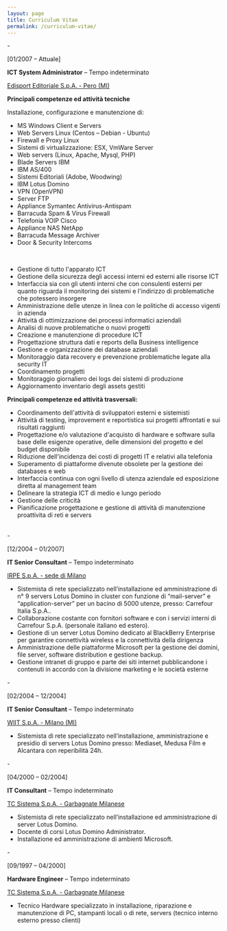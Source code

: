 ```yaml
---
layout: page
title: Curriculum Vitae
permalink: /curriculum-vitae/
---
```

-<p>[01/2007 – Attuale]</p>
<p><b>ICT System Administrator</b> – Tempo indeterminato</p>
<u>Edisport Editoriale S.p.A. - Pero (MI)</u>
<p><b>Principali competenze ed attività tecniche</b></p>
<p>Installazione, configurazione e manutenzione di:</p>
<ul>
<li>MS Windows Client e Servers</li>
<li>Web Servers Linux (Centos – Debian - Ubuntu)</li>
<li>Firewall e Proxy Linux</li>
<li>Sistemi di virtualizzazione: ESX, VmWare Server</li>
<li>Web servers (Linux, Apache, Mysql, PHP)</li>
<li>Blade Servers IBM</li>
<li>IBM AS/400</li>
<li>Sistemi Editoriali (Adobe, Woodwing)</li>
<li>IBM Lotus Domino</li>
<li>VPN (OpenVPN)</li>
<li>Server FTP</li>
<li>Appliance Symantec Antivirus-Antispam</li>
<li>Barracuda Spam &amp; Virus Firewall</li>
<li>Telefonia VOIP Cisco</li>
<li>Appliance NAS NetApp</li>
<li>Barracuda Message Archiver</li>
<li>Door &amp; Security Intercoms</li>
</ul>
<br>
<ul>
<li>Gestione di tutto l'apparato ICT</li>
<li>Gestione della sicurezza degli accessi interni ed esterni alle risorse ICT</li>
<li>Interfaccia sia con gli utenti interni che con consulenti esterni per quanto riguarda il monitoring dei sistemi e l'indirizzo di problematiche che potessero insorgere</li>
<li>Amministrazione delle utenze in linea con le politiche di accesso vigenti in azienda</li>
<li>Attività di ottimizzazione dei processi informatici aziendali</li>
<li>Analisi di nuove problematiche o nuovi progetti</li>
<li>Creazione e manutenzione di procedure ICT</li>
<li>Progettazione struttura dati e reports della Business intelligence</li>
<li>Gestione e organizzazione dei database aziendali</li>
<li>Monitoraggio data recovery e prevenzione problematiche legate alla security IT</li>
<li>Coordinamento progetti</li>
<li>Monitoraggio giornaliero dei logs dei sistemi di produzione</li>
<li>Aggiornamento inventario degli assets gestiti</li>
</ul>
<p><b>Principali competenze ed attività trasversali:</b></p>
<ul>
<li>Coordinamento dell'attività di sviluppatori esterni e sistemisti</li>
<li>Attività di testing, improvement e reportistica sui progetti affrontati e sui risultati raggiunti</li>
<li>Progettazione e/o valutazione d'acquisto di hardware e software sulla base delle esigenze operative, delle dimensioni del progetto e del budget disponibile</li>
<li>Riduzione dell'incidenza dei costi di progetti IT e relativi alla telefonia</li>
<li>Superamento di piattaforme divenute obsolete per la gestione dei databases e web</li>
<li>Interfaccia continua con ogni livello di utenza aziendale ed esposizione diretta al management team</li>
<li>Delineare la strategia ICT di medio e lungo periodo</li>
<li>Gestione delle criticità</li>
<li>Pianificazione progettazione e gestione di attività di manutenzione proattivita di reti e servers</li>
<br>
</ul>
-<p>[12/2004 – 01/2007]</p>
<p><b>IT Senior Consultant</b> – Tempo indeterminato</p>
<u>IRPE S.p.A. - sede di Milano</u>
<ul>
<li>Sistemista di rete specializzato nell’installazione ed amministrazione di n° 9 servers Lotus Domino in cluster con funzione di “mail-server” e “application-server” per un bacino di 5000 utenze, presso: Carrefour Italia S.p.A..</li>
<li>Collaborazione costante con fornitori software e con i servizi interni di Carrefour S.p.A. (personale italiano ed estero).</li>
<li>Gestione di un server Lotus Domino dedicato al BlackBerry Enterprise per garantire connettività wireless e la connettività della dirigenza</li>
<li>Amministrazione delle piattaforme Microsoft per la gestione dei domini, file server, software distribution e gestione backup.</li>
<li>Gestione intranet di gruppo e parte dei siti internet pubblicandone i contenuti in accordo con la divisione marketing e le società esterne</li>
</ul>
-<p>[02/2004 – 12/2004]</p>
<p><b>IT Senior Consultant</b> – Tempo indeterminato</p>
<u>WIIT S.p.A. - Milano (MI)</u>
<ul>
<li>Sistemista di rete specializzato nell’installazione, amministrazione e presidio di servers Lotus Domino presso: Mediaset, Medusa Film e Alcantara con reperibilità 24h.</li>
</ul>
-<p>[04/2000 – 02/2004]</p>
<p><b>IT Consultant</b> – Tempo indeterminato</p>
<u>TC Sistema S.p.A. - Garbagnate Milanese</u>
<ul>
<li>Sistemista di rete specializzato nell’installazione ed amministrazione di server Lotus Domino.</li>
<li>Docente di corsi Lotus Domino Administrator.</li>
<li>Installazione ed amministrazione di ambienti Microsoft.</li>
</ul>
-<p>[09/1997 – 04/2000]</p>
<p><b>Hardware Engineer</b> – Tempo indeterminato</p>
<u>TC Sistema S.p.A. - Garbagnate Milanese</u>
<ul>
<li>Tecnico Hardware specializzato in installazione, riparazione e manutenzione di PC, stampanti locali o di rete, servers (tecnico interno esterno presso clienti)</li>
</ul>
